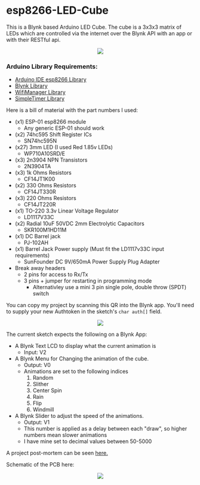 # esp8266-LED-Cube
This is a Blynk based Arduino LED Cube. The cube is a 3x3x3 matrix of LEDs which are controlled via the internet over the Blynk API with an app or with their RESTful api.

<p align="center">
 <img src="https://iklask.github.io/images/CUBE/loop.gif"/>
</p>

### Arduino Library Requirements:
* [Arduino IDE esp8266 Library](https://arduino-esp8266.readthedocs.io/en/latest/installing.html#boards-manager)
* [Blynk Library](https://www.blynk.cc/getting-started/)
* [WifiManager Library](https://github.com/tzapu/WiFiManager)
* [SimpleTimer Library](https://github.com/schinken/SimpleTimer)

Here is a bill of material with the part numbers I used:

* (x1) ESP-01 esp8266 module
   - Any generic ESP-01 should work
* (x2) 74hc595 Shift Register ICs
   - SN74hc595N
* (x27) 3mm LED (I used Red 1.85v LEDs)
   - WP710A10SRD/E
* (x3) 2n3904 NPN Transistors
   - 2N3904TA
* (x3) 1k Ohms Resistors
   - CF14JT1K00
* (x2) 330 Ohms Resistors
   - CF14JT330R
* (x3) 220 Ohms Resistors
   - CF14JT220R
* (x1) TO-220 3.3v Linear Voltage Regulator
   - LD1117V33C
* (x2) Radial 10uF 50VDC 2mm Electrolytic Capacitors
   - SKR100M1HD11M
* (x1) DC Barrel jack
   - PJ-102AH
* (x1) Barrel Jack Power supply (Must fit the LD1117v33C input requirements)
   - SunFounder DC 9V/650mA Power Supply Plug Adapter
* Break away headers
    - 2 pins for access to Rx/Tx
    - 3 pins + jumper for restarting in programming mode
        - Alternativley use a mini 3 pin single pole, double throw (SPDT) switch

You can copy my project by scanning this QR into the Blynk app. You'll need to supply your new Authtoken in the sketch's ```char auth[]``` field.
<p align="center">
 <img src="https://iklask.github.io/images/CUBE/blynk_project_QR.png"/>
</p>

The current sketch expects the following on a Blynk App:

* A Blynk Text LCD to display what the current animation is
   - Input: V2
* A Blynk Menu for Changing the animation of the cube.
   - Output: V0
   - Animations are set to the following indices
       1. Random
       2. Slither
       3. Center Spin
       4. Rain
       5. Flip
       6. Windmill
* A Blynk Slider to adjust the speed of the animations.
   - Output: V1
   - This number is applied as a delay between each "draw", so higher numbers mean slower animations
   - I have mine set to decimal values between 50-5000

A project post-mortem can be seen [here.](https://iklask.github.io/blog/wifi-enabled-3d-led-cube/)

Schematic of the PCB here:
<p align="center">
 <img src="https://iklask.github.io/images/CUBE/ESP_LED_CUBE_SCH.png"/>
</p>